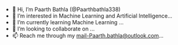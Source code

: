 - 👋 Hi, I’m Paarth Bathla (@Paarthbathla338)
- 👀 I’m interested in Machine Learning and Artificial Intelligence...
- 🌱 I’m currently learning Machine Learning ...
- 💞️ I’m looking to collaborate on ...
- 📫 Reach me through my mail-Paarth.bathla@outlook.com...

<!---
Paarthbathla338/Paarthbathla338 is a ✨ special ✨ repository because its `README.md` (this file) appears on your GitHub profile.
You can click the Preview link to take a look at your changes.
--->
